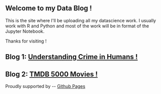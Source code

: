 ## Welcome to my Data Blog !

This is the site where I'll be uploading all my datascience work. I usually work with R and Python and most of the work will be in format of the Jupyter Notebook.

Thanks for visiting !


## Blog 1: [Understanding Crime in Humans !](https://chiragrankja456.github.io/notebook_pub.html)

## Blog 2: [TMDB 5000 Movies !](https://chiragrankja456.github.io/TMDB_Movies.html)

Proudly supported by -- [Github Pages](https://pages.github.com/)
